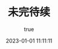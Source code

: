 ---
pageComponent:
  name: Catalogue
  data:
    path: 03.更多
    imgUrl: /assets/img/more.png
    description: 好记性不如烂笔头！！！
title: 未完待续
date: 2023-01-01 11:11:11
permalink: /more/
sidebar: false
article: false
comment: false
editLink: false
author:
  name: JunYu
  link: https://yuwei.cc
---